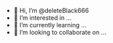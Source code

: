 - 👋 Hi, I’m @deleteBlack666
- 👀 I’m interested in ...
- 🌱 I’m currently learning ...
- 💞️ I’m looking to collaborate on ...

<!---
deleteBlack666/deleteBlack666 is a ✨ special ✨ repository because its `README.md` (this file) appears on your GitHub profile.
You can click the Preview link to take a look at your changes.
--->
